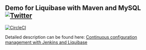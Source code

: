## Demo for Liquibase with Maven and MySQL [![Twitter](https://img.shields.io/twitter/follow/piotr_minkowski.svg?style=social&logo=twitter&label=Follow%20Me)](https://twitter.com/piotr_minkowski)

[![CircleCI](https://circleci.com/gh/piomin/sample-jasperreport-boot.svg?style=svg)](https://circleci.com/gh/piomin/sample-liquibase-maven)

Detailed description can be found here: [Continuous configuration management with Jenkins and Liquibase](https://piotrminkowski.com/2017/02/08/continuous-configuration-management-with-jenkins-and-liquibase/) 